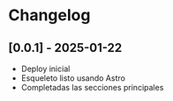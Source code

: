 # Changelog

## [0.0.1] - 2025-01-22
- Deploy inicial
- Esqueleto listo usando Astro
- Completadas las secciones principales